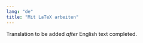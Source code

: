 ```yaml
---
lang: "de"
title: "Mit LaTeX arbeiten"
---
```

Translation to be added _after_ English text completed.
